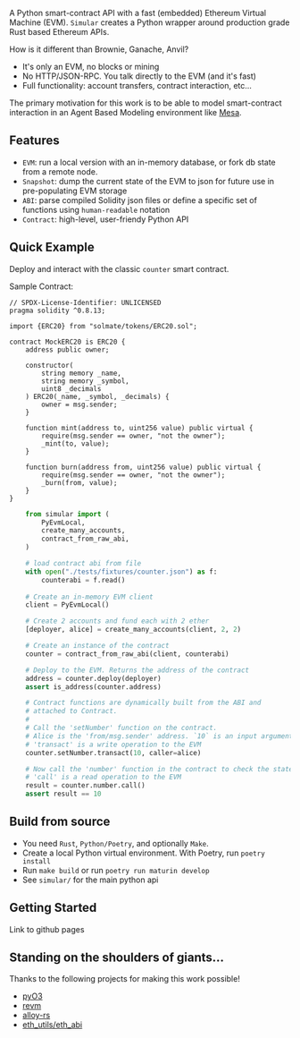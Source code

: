 
A Python smart-contract API with a fast (embedded) Ethereum Virtual Machine (EVM). `Simular` creates a Python wrapper around production grade Rust based Ethereum APIs.

How is it different than Brownie, Ganache, Anvil?
- It's only an EVM, no blocks or mining
- No HTTP/JSON-RPC. You talk directly to the EVM (and it's fast)
- Full functionality: account transfers, contract interaction, etc...

The primary motivation for this work is to be able to model smart-contract interaction in an Agent Based Modeling environment like [Mesa](https://mesa.readthedocs.io/en/main/).

## Features
- `EVM`: run a local version with an in-memory database, or fork db state from a remote node.
- `Snapshot`: dump the current state of the EVM to json for future use in pre-populating EVM storage
- `ABI`: parse compiled Solidity json files or define a specific set of functions using `human-readable` notation
- `Contract`: high-level, user-friendy Python API

## Quick Example
Deploy and interact with the classic `counter` smart contract.

Sample Contract:
```solidity
// SPDX-License-Identifier: UNLICENSED
pragma solidity ^0.8.13;

import {ERC20} from "solmate/tokens/ERC20.sol";

contract MockERC20 is ERC20 {
    address public owner;

    constructor(
        string memory _name,
        string memory _symbol,
        uint8 _decimals
    ) ERC20(_name, _symbol, _decimals) {
        owner = msg.sender;
    }

    function mint(address to, uint256 value) public virtual {
        require(msg.sender == owner, "not the owner");
        _mint(to, value);
    }

    function burn(address from, uint256 value) public virtual {
        require(msg.sender == owner, "not the owner");
        _burn(from, value);
    }
}
```

```python
    from simular import (
        PyEvmLocal, 
        create_many_accounts, 
        contract_from_raw_abi,
    )

    # load contract abi from file
    with open("./tests/fixtures/counter.json") as f:
        counterabi = f.read()
    
    # Create an in-memory EVM client
    client = PyEvmLocal()

    # Create 2 accounts and fund each with 2 ether
    [deployer, alice] = create_many_accounts(client, 2, 2)

    # Create an instance of the contract
    counter = contract_from_raw_abi(client, counterabi)

    # Deploy to the EVM. Returns the address of the contract
    address = counter.deploy(deployer)
    assert is_address(counter.address)

    # Contract functions are dynamically built from the ABI and
    # attached to Contract.
    #
    # Call the 'setNumber' function on the contract.
    # Alice is the 'from/msg.sender' address. `10` is an input argument to the `setNumber` function
    # 'transact' is a write operation to the EVM
    counter.setNumber.transact(10, caller=alice)

    # Now call the 'number' function in the contract to check the state of public number state variable
    # 'call' is a read operation to the EVM
    result = counter.number.call()
    assert result == 10
```
## Build from source
- You need `Rust`, `Python/Poetry`, and optionally `Make`.
- Create a local Python virtual environment.  With Poetry, run `poetry install`
- Run `make build` or run `poetry run maturin develop`
- See `simular/` for the main python api


## Getting Started
Link to github pages

## Standing on the shoulders of giants...
Thanks to the following projects for making this work possible!
- [pyO3](https://github.com/PyO3)
- [revm](https://github.com/bluealloy/revm)
- [alloy-rs](https://github.com/alloy-rs)
- [eth_utils/eth_abi](https://eth-utils.readthedocs.io/en/stable/) 
